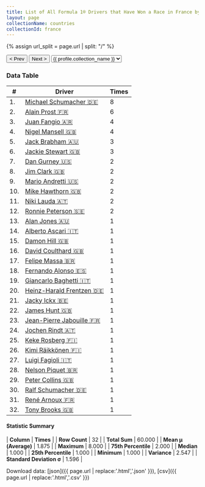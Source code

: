 ```yaml
---
title: List of All Formula 1® Drivers that Have Won a Race in France by Number of Times
layout: page
collectionName: countries
collectionId: france
---
```


{% assign url_split = page.url | split: "/" %}
<div id="collection-navigation">
<button onclick="selector.options[selector.selectedIndex-1].value && (window.location = selector.options[selector.selectedIndex-1].value);">&lt; Prev</button>
<button onclick="selector.options[selector.selectedIndex+1].value && (window.location = selector.options[selector.selectedIndex+1].value);">Next &gt;</button>
<select id="selector" onchange="this.options[this.selectedIndex].value && (window.location = this.options[this.selectedIndex].value);">
  {% for collectionId in site.data[page.collectionName].refs %}
    {% if collectionId == page.collectionId %}
      {% assign selected = "selected" %}
    {% else %}
      {% assign selected = "" %}
    {% endif %}
    {% assign profile = site.data[page.collectionName][collectionId].profile %}
    <option value="/f1/{{ page.collectionName }}/{{ collectionId }}/{{ url_split[4] }}" {{ selected }}>{{ profile.collection_name }}</option>
  {% endfor %}
</select>
</div>

<canvas id="chart" width="400" height="180"></canvas>
<script>
var data = {
    "datasets": [
        {
            "backgroundColor": [
                "#9C8E8D",
                "#9C8E8D",
                "#9C8E8D",
                "#9C8E8D",
                "#9C8E8D",
                "#9C8E8D",
                "#9C8E8D",
                "#9C8E8D",
                "#9C8E8D",
                "#9C8E8D",
                "#9C8E8D",
                "#9C8E8D",
                "#9C8E8D",
                "#9C8E8D",
                "#9C8E8D",
                "#9C8E8D",
                "#9C8E8D",
                "#9C8E8D",
                "#9C8E8D",
                "#9C8E8D",
                "#9C8E8D",
                "#9C8E8D",
                "#9C8E8D",
                "#9C8E8D",
                "#9C8E8D",
                "#9C8E8D",
                "#9C8E8D",
                "#9C8E8D",
                "#9C8E8D",
                "#9C8E8D",
                "#9C8E8D",
                "#9C8E8D"
            ],
            "borderColor": [
                "#1D181E",
                "#1D181E",
                "#1D181E",
                "#1D181E",
                "#1D181E",
                "#1D181E",
                "#1D181E",
                "#1D181E",
                "#1D181E",
                "#1D181E",
                "#1D181E",
                "#1D181E",
                "#1D181E",
                "#1D181E",
                "#1D181E",
                "#1D181E",
                "#1D181E",
                "#1D181E",
                "#1D181E",
                "#1D181E",
                "#1D181E",
                "#1D181E",
                "#1D181E",
                "#1D181E",
                "#1D181E",
                "#1D181E",
                "#1D181E",
                "#1D181E",
                "#1D181E",
                "#1D181E",
                "#1D181E",
                "#1D181E"
            ],
            "borderWidth": 1,
            "data": [
                8.0,
                6.0,
                4.0,
                4.0,
                3.0,
                3.0,
                2.0,
                2.0,
                2.0,
                2.0,
                2.0,
                2.0,
                1.0,
                1.0,
                1.0,
                1.0,
                1.0,
                1.0,
                1.0,
                1.0,
                1.0,
                1.0,
                1.0,
                1.0,
                1.0,
                1.0,
                1.0,
                1.0,
                1.0,
                1.0,
                1.0,
                1.0
            ],
            "label": "Times"
        }
    ],
    "labels": [
        "Michael Schumacher",
        "Alain Prost",
        "Juan Fangio",
        "Nigel Mansell",
        "Jack Brabham",
        "Jackie Stewart",
        "Dan Gurney",
        "Jim Clark",
        "Mario Andretti",
        "Mike Hawthorn",
        "Niki Lauda",
        "Ronnie Peterson",
        "Alan Jones",
        "Alberto Ascari",
        "Damon Hill",
        "David Coulthard",
        "Felipe Massa",
        "Fernando Alonso",
        "Giancarlo Baghetti",
        "Heinz-Harald Frentzen",
        "Jacky Ickx",
        "James Hunt",
        "Jean-Pierre Jabouille",
        "Jochen Rindt",
        "Keke Rosberg",
        "Kimi Räikkönen",
        "Luigi Fagioli",
        "Nelson Piquet",
        "Peter Collins",
        "Ralf Schumacher",
        "René Arnoux",
        "Tony Brooks"
    ]
};
var options = {
  legend: {
    display: false
  },
  scales: {
    xAxes: [{
      ticks: {
        beginAtZero: true,
        maxRotation: 180,
        display: window.innerWidth > 800
      }
    }],
    yAxes: [{
      ticks: {
        beginAtZero: true
      }
    }]
  },
  onResize: function(chart, size) {
    chart.options.scales.xAxes[0].ticks.display = size.width > 800;
  }
};
var chart = new Chart("chart", {
    data: data,
    type: 'bar',
    options: options
});
</script>



### Data Table

| # | Driver | Times |
|--|--|--|
| 1. | [Michael Schumacher 🇩🇪](/f1/drivers/michael_schumacher) | 8 |
| 2. | [Alain Prost 🇫🇷](/f1/drivers/prost) | 6 |
| 3. | [Juan Fangio 🇦🇷](/f1/drivers/fangio) | 4 |
| 4. | [Nigel Mansell 🇬🇧](/f1/drivers/mansell) | 4 |
| 5. | [Jack Brabham 🇦🇺](/f1/drivers/jack_brabham) | 3 |
| 6. | [Jackie Stewart 🇬🇧](/f1/drivers/stewart) | 3 |
| 7. | [Dan Gurney 🇺🇸](/f1/drivers/gurney) | 2 |
| 8. | [Jim Clark 🇬🇧](/f1/drivers/clark) | 2 |
| 9. | [Mario Andretti 🇺🇸](/f1/drivers/mario_andretti) | 2 |
| 10. | [Mike Hawthorn 🇬🇧](/f1/drivers/hawthorn) | 2 |
| 11. | [Niki Lauda 🇦🇹](/f1/drivers/lauda) | 2 |
| 12. | [Ronnie Peterson 🇸🇪](/f1/drivers/peterson) | 2 |
| 13. | [Alan Jones 🇦🇺](/f1/drivers/jones) | 1 |
| 14. | [Alberto Ascari 🇮🇹](/f1/drivers/ascari) | 1 |
| 15. | [Damon Hill 🇬🇧](/f1/drivers/damon_hill) | 1 |
| 16. | [David Coulthard 🇬🇧](/f1/drivers/coulthard) | 1 |
| 17. | [Felipe Massa 🇧🇷](/f1/drivers/massa) | 1 |
| 18. | [Fernando Alonso 🇪🇸](/f1/drivers/alonso) | 1 |
| 19. | [Giancarlo Baghetti 🇮🇹](/f1/drivers/baghetti) | 1 |
| 20. | [Heinz-Harald Frentzen 🇩🇪](/f1/drivers/frentzen) | 1 |
| 21. | [Jacky Ickx 🇧🇪](/f1/drivers/ickx) | 1 |
| 22. | [James Hunt 🇬🇧](/f1/drivers/hunt) | 1 |
| 23. | [Jean-Pierre Jabouille 🇫🇷](/f1/drivers/jabouille) | 1 |
| 24. | [Jochen Rindt 🇦🇹](/f1/drivers/rindt) | 1 |
| 25. | [Keke Rosberg 🇫🇮](/f1/drivers/keke_rosberg) | 1 |
| 26. | [Kimi Räikkönen 🇫🇮](/f1/drivers/raikkonen) | 1 |
| 27. | [Luigi Fagioli 🇮🇹](/f1/drivers/fagioli) | 1 |
| 28. | [Nelson Piquet 🇧🇷](/f1/drivers/piquet) | 1 |
| 29. | [Peter Collins 🇬🇧](/f1/drivers/collins) | 1 |
| 30. | [Ralf Schumacher 🇩🇪](/f1/drivers/ralf_schumacher) | 1 |
| 31. | [René Arnoux 🇫🇷](/f1/drivers/arnoux) | 1 |
| 32. | [Tony Brooks 🇬🇧](/f1/drivers/brooks) | 1 |

#### Statistic Summary

| **Column** | **Times** |
| **Row Count** | 32 |
| **Total Sum** | 60.000 |
| **Mean μ (Average)** | 1.875 |
| **Maximum** | 8.000 |
| **75th Percentile** | 2.000 |
| **Median** | 1.000 |
| **25th Percentile** | 1.000 |
| **Minimum** | 1.000 |
| **Variance** | 2.547 |
| **Standard Deviation σ** | 1.596 |

Download data: [json]({{ page.url | replace:'.html','.json' }}), [csv]({{ page.url | replace:'.html','.csv' }})
